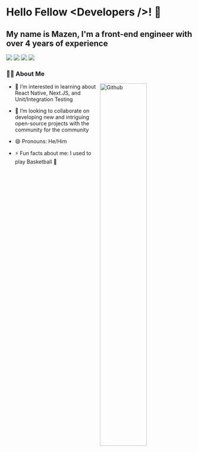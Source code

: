 # Hello Fellow &lt;Developers /&gt;! 👋

## My name is Mazen, I'm a front-end engineer with over 4 years of experience

<a target="_blank" href="https://mazenadel19.vercel.app/?utm_source=github&utm_medium=social"><img src="https://img.shields.io/badge/✨ Portfolio-000000?style=flat&logoColor=white" /></a>
<a target="_blank" href="https://medium.com/@mazenadel19"><img src="https://img.shields.io/badge/Medium%20-%231572B6.svg?&style=flat&logo=medium&logoColor=white" /></a>
<a href="mailto:mazenadel19@gmail.com?subject=Hello%20Mazen"><img src="https://img.shields.io/badge/gmail-%23D14836.svg?style=flat&logo=gmail&logoColor=white" /></a>
<a target="_blank" href="https://www.linkedin.com/in/mazen-adel19/"><img src="https://img.shields.io/badge/linkedin%20-%230077B5.svg?style=flat&logo=linkedin&logoColor=white"/>
</a>


<!-- <a target="_blank" href="https://www.codewars.com/users/maz1na9el"><img src="https://img.shields.io/badge/Codewars-B1361E?&style=flat&logo=codewars&logoColor=greye" /></a>
<a target="_blank" href="https://leetcode.com/mazenadel19/"><img src="https://img.shields.io/badge/-LeetCode-FFA116?style=flat&logo=LeetCode&logoColor=black" /></a>
<a href="https://profile.codersrank.io/user/mazenadel19/"><img src="https://img.shields.io/badge/-codersrank-72a0a8?style=flat&logo=CodersRank&logoColor=white" /></a> -->

### 👨‍💻 About Me 


 <img width="50%" align="right" alt="Github" src="https://raw.githubusercontent.com/onimur/.github/master/.resources/git-header.svg" />

- 🌱 I’m interested in learning about React Native, Next.JS, and Unit/Integration Testing

- 👯 I’m looking to collaborate on developing new and intriguing open-source projects with the community for the community

- 😄 Pronouns: He/Him

- ⚡ Fun facts about me: I used to play Basketball 🏀

<!--
<hr />	

<details>
	<summary> <h3>🕹️ Skills</h3> </summary>
<img src="https://media.giphy.com/media/UpWDPgxcHiR1e/giphy.gif" width="50%">

</details>

<p align="left">
  <a href="https://skillicons.dev">
    <img src="https://skillicons.dev/icons?i=html,css,sass,bootstrap,javascript,typescript,react,redux,materialui,firebase,git,linux,postman,figma,xd" />
  </a>
</p>
 
---

### 🎯 Goals
<details>
  <summary><b>:telescope: 2021 goals</b></summary>
<br>
  Get a full-time job as a Frontend Developer ✔️
</details>

<details>
  <summary><b>:telescope: 2022 goals</b></summary>
<br>
  Become a Mid-Level Developer ✔️
</details>

<details>
  <summary><b>:telescope: 2023 goals</b></summary>
<br>
 - Become a Software Engineer, not a Developer ❌ <i>failed because too vague</i>
<br/>
 - Make a Contribution to an Open Source  to another project I'm passionate about ❌  <i>50/50 reported two bugs for a library, but I was looking forward to fixing something</i> 
</details>

<details>
  <summary><b>:telescope: 2024 goals</b></summary>
<br>
 - Learn a React Native
</details>
<hr />

### 🤓 Dev Stuffs
<details>
  <br />
  <summary><b>⚙️ Things I use to get stuff done</b></summary>
	<ul>
	    <li><b>OS:</b> Lubuntu 20.04</li>
	    <li><b>Laptop: </b> Aspire-E5 (i5)</li>
	    <li><b>Browser: </b> Chrome Web Browser</li>
	    <li><b>Terminal: </b> ZSH: Terminal</li>
	    <li><b>Code Editor:</b> VSCode </li>
	    <li><b>To Stay Updated:</b> Dev.to, Medium, and Linkedin.</li>
	    <br />
</details>

<details>
  <summary><b>☄️ Github Streaks</b></summary>

  <br />
  <img height="180em" src="https://github-readme-streak-stats.herokuapp.com/?user=mazenadel19&hide_border=true" />
</details>

<details>
  <summary><b>⚡ Github Stats</b></summary>

<br />	
  
[![mazenadel19's GitHub Stats](https://github-readme-stats.vercel.app/api/?username=mazenadel19&count_private=true&showicons=true&hide_border=true)]()
[![mazenadel19's GitHub Language Stats](https://github-readme-stats.vercel.app/api/top-langs/?username=mazenadel19&exclude_repo=KNN-Image-Classification&show_icons=true&hide_border=true&layout=compact&langs_count=8)]()

  
</details>


<p align="center">
  <img align="center" src="https://media.giphy.com/media/lD76yTC5zxZPG/giphy.gif">
</p>

-->


